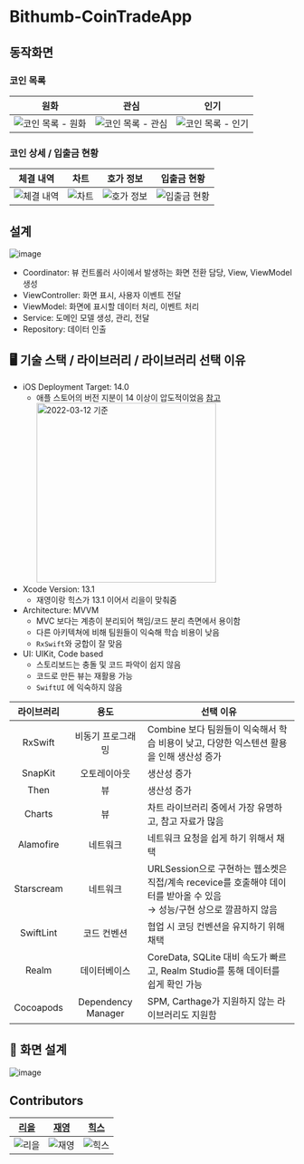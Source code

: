 # Bithumb-CoinTradeApp

## 동작화면

### 코인 목록
| 원화 | 관심 | 인기 |
| :-: | :-: | :-: |
| ![코인 목록 - 원화](https://user-images.githubusercontent.com/15073405/157892747-0511cf94-4ee2-416d-8d64-2e163502c417.png) | ![코인 목록 - 관심](https://user-images.githubusercontent.com/15073405/157892751-98af64f2-76a4-440a-b09e-4f604f14d777.png) | ![코인 목록 - 인기](https://user-images.githubusercontent.com/15073405/157892753-54ee6c39-452f-46ee-8b27-5197600753d6.png) |

### 코인 상세 / 입출금 현황

| 체결 내역 | 차트 | 호가 정보 | 입출금 현황 | 
| :-: | :-: | :-: | :-: |
| ![체결 내역](https://user-images.githubusercontent.com/15073405/157892757-e8fd8475-8af0-4f9e-aa28-eebce562b666.png) | ![차트](https://user-images.githubusercontent.com/15073405/157892760-fdd86b98-fef9-4538-8480-3c02cb9c0abd.png) | ![호가 정보](https://user-images.githubusercontent.com/15073405/157892730-7046c8bd-1093-4e6e-9e88-fd039cbf36aa.png) | ![입출금 현황](https://user-images.githubusercontent.com/15073405/157892744-052efcaf-7dae-4427-a607-5d7e74688688.png) |

## 설계

![image](https://user-images.githubusercontent.com/15073405/157898400-cdac2958-0ef6-4cd1-abfe-2f5ab07d2122.png)


- Coordinator: 뷰 컨트롤러 사이에서 발생하는 화면 전환 담당, View, ViewModel 생성
- ViewController: 화면 표시, 사용자 이벤트 전달
- ViewModel: 화면에 표시할 데이터 처리, 이벤트 처리
- Service: 도메인 모델 생성, 관리, 전달
- Repository: 데이터 인출

## 🖥 기술 스택 / 라이브러리 / 라이브러리 선택 이유

* iOS Deployment Target: 14.0
  * 애플 스토어의 버전 지분이 14 이상이 압도적이었음 [참고](https://developer.apple.com/support/app-store/)  
    <img width="317" alt="2022-03-12 기준" src="https://user-images.githubusercontent.com/15073405/157895512-fdbd8e60-dd49-4354-9140-695bcda2bb10.png">
* Xcode Version: 13.1
  * 재영이랑 힉스가 13.1 이어서 리을이 맞춰줌
* Architecture: MVVM
  * MVC 보다는 계층이 분리되어 책임/코드 분리 측면에서 용이함
  * 다른 아키텍쳐에 비해 팀원들이 익숙해 학습 비용이 낮음
  * `RxSwift`와 궁합이 잘 맞음
* UI: UIKit, Code based
  * 스토리보드는 충돌 및 코드 파악이 쉽지 않음
  * 코드로 만든 뷰는 재활용 가능
  * `SwiftUI` 에 익숙하지 않음

| 라이브러리 | 용도 | 선택 이유 |
| :-: | :-: | --- |
| RxSwift | 비동기 프로그래밍 | Combine 보다 팀원들이 익숙해서 학습 비용이 낮고, 다양한 익스텐션 활용을 인해 생산성 증가 |
| SnapKit | 오토레이아웃 | 생산성 증가 |
| Then | 뷰 | 생산성 증가 |
| Charts | 뷰 | 차트 라이브러리 중에서 가장 유명하고, 참고 자료가 많음 |
| Alamofire | 네트워크 | 네트워크 요청을 쉽게 하기 위해서 채택 | 
| Starscream | 네트워크 | URLSession으로 구현하는 웹소켓은 직접/계속 recevice를 호출해야 데이터를 받아올 수 있음<br /> → 성능/구현 상으로 깔끔하지 않음 |
| SwiftLint | 코드 컨벤션 | 협업 시 코딩 컨벤션을 유지하기 위해 채택 |
| Realm | 데이터베이스 | CoreData, SQLite 대비 속도가 빠르고, Realm Studio를 통해 데이터를 쉽게 확인 가능 |
| Cocoapods | Dependency Manager | SPM, Carthage가 지원하지 않는 라이브러리도 지원함 |

## 🎨 화면 설계

![image](https://user-images.githubusercontent.com/15073405/155553921-aeafe20a-2fec-4d7f-99d5-6c58b4bdc9ff.png)

## Contributors

| [리을](https://github.com/jwonyLee) | [재영](https://github.com/korJAEYOUNGYUN) | [힉스](https://github.com/higgs1022) |
| :-: | :-: | :-: |
| ![리을](https://avatars.githubusercontent.com/u/15073405?v=4) | ![재영](https://avatars.githubusercontent.com/u/48082827?v=4) | ![힉스](https://avatars.githubusercontent.com/u/25359605?v=4)
